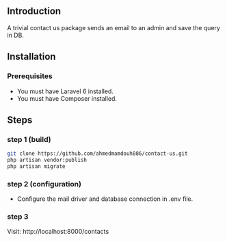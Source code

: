 ## Introduction

A trivial contact us package sends an email to an admin and save the query in DB.

## Installation

### Prerequisites

* You must have Laravel 6 installed.
* You must have Composer installed.

## Steps

### step 1 (build)

```bash
git clone https://github.com/ahmedmamdouh886/contact-us.git
php artisan vendor:publish
php artisan migrate
``` 
### step 2 (configuration)
- Configure the mail driver and database connection in .env file.

### step 3
Visit: http://localhost:8000/contacts